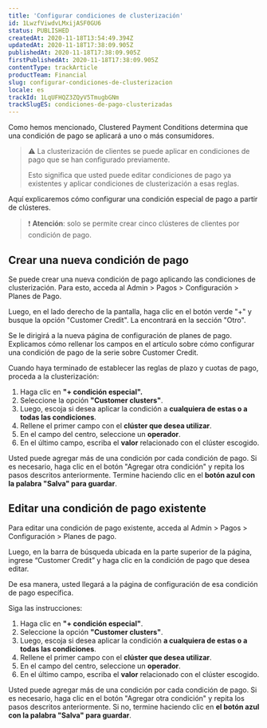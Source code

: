 ```yaml
---
title: 'Configurar condiciones de clusterización'
id: 1LwzfViwdvLMxijASF0GU6
status: PUBLISHED
createdAt: 2020-11-18T13:54:49.394Z
updatedAt: 2020-11-18T17:38:09.905Z
publishedAt: 2020-11-18T17:38:09.905Z
firstPublishedAt: 2020-11-18T17:38:09.905Z
contentType: trackArticle
productTeam: Financial
slug: configurar-condiciones-de-clusterizacion
locale: es
trackId: 1LqUFHQZ3ZQyV5TmugbGNm
trackSlugES: condiciones-de-pago-clusterizadas
---
```


Como hemos mencionado, Clustered Payment Conditions determina que una condición de pago se aplicará a uno o más consumidores.

>⚠️ La clusterización de clientes se puede aplicar en condiciones de pago que se han configurado previamente.
>
> Esto significa que usted puede editar condiciones de pago ya existentes y aplicar condiciones de clusterización a esas reglas.  

Aquí explicaremos cómo configurar una condición especial de pago a partir de clústeres.

>❗ **Atención**: solo se permite crear cinco clústeres de clientes por condición de pago.

## Crear una nueva condición de pago

Se puede crear una nueva condición de pago aplicando las condiciones de clusterización. Para esto, acceda al Admin > Pagos > Configuración > Planes de Pago.

Luego, en el lado derecho de la pantalla, haga clic en el botón verde "+" y busque la opción "Customer Credit". La encontrará en la sección "Otro".

Se le dirigirá a la nueva página de configuración de planes de pago. Explicamos cómo rellenar los campos en el artículo sobre cómo configurar una condición de pago de la serie sobre Customer Credit.

Cuando haya terminado de establecer las reglas de plazo y cuotas de pago, proceda a la clusterización:

1. Haga clic en __"+ condición especial".__
2. Seleccione la opción __"Customer clusters"__.
3. Luego, escoja si desea aplicar la condición a __cualquiera de estas o a todas las condiciones__.
4. Rellene el primer campo con el __clúster que desea utilizar__.
5. En el campo del centro, seleccione un __operador__.
6. En el último campo, escriba el __valor__ relacionado con el clúster escogido.

Usted puede agregar más de una condición por cada condición de pago. Si es necesario, haga clic en el botón "Agregar otra condición" y repita los pasos descritos anteriormente. Termine haciendo clic en el __botón azul con la palabra "Salva" para guardar__.

## Editar una condición de pago existente

Para editar una condición de pago existente, acceda al Admin > Pagos > Configuración > Planes de pago. 

Luego, en la barra de búsqueda ubicada en la parte superior de la página, ingrese “Customer Credit” y haga clic en la condición de pago que desea editar.

De esa manera, usted llegará a la página de configuración de esa condición de pago específica.

Siga las instrucciones:

1. Haga clic en __"+ condición especial"__.
2. Seleccione la opción __"Customer clusters"__.
3. Luego, escoja si desea aplicar la condición __a cualquiera de estas o a todas las condiciones__.
4. Rellene el primer campo con el __clúster que desea utilizar__.
5. En el campo del centro, seleccione un __operador__.
6. En el último campo, escriba el __valor__ relacionado con el clúster escogido. 

Usted puede agregar más de una condición por cada condición de pago. Si es necesario, haga clic en el botón "Agregar otra condición" y repita los pasos descritos anteriormente. Si no, termine haciendo clic en __el botón azul con la palabra "Salva" para guardar__.
